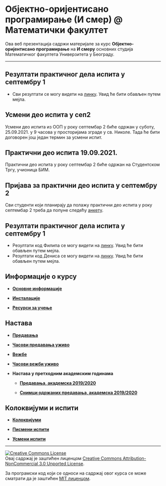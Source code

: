 # Објектно-оријентисано програмирање (И смер) @ Математички факултет

Ова веб презентација садржи материјале за курс **Објектно-оријентисано програмирање** на **И смеру** основних студија Математичког факултета Универзитета у Београду.

---

## Резултати практичног дела испита у септембру 1
* Сви резултати се могу видети на [линку](https://docs.google.com/spreadsheets/d/1S0vgVUOF6gXnNX-06eYzx0RA2HsrnALFIfuNmMoQjG8/edit?usp=sharing). Увид ће бити обављен путем мејла.

## Усмени део испита у сеп2
Усмени део испита из ООП у року септембар 2 биће одржан у суботу, 25.09.2021. у 9 часова у просторијама зграде у св. Николе. Тада ће бити договорен још један термин за усмени испит.

## Практични део испита 19.09.2021.
Практични део испита у року септембар 2 биће одржан на Студентском Тргу, учионица БИМ. 

## Пријава за практични део испита у септембру 2
Сви студенти који планирају да полажу практични део испита у року септембар 2 треба да попуне следећу [анкету](https://docs.google.com/forms/d/e/1FAIpQLSdI0xFJLnpU778U2MPrH8tC5lD5zlRG4uBaoRFSlbrl0D8OUQ/viewform?usp=sf_link).

## Резултати практичног дела испита у септембру 1
* Резултати код Филипа се могу видети на [линку](https://docs.google.com/spreadsheets/d/1NBc1VqkmT-rC0ByZgdkk8sBn678my-Suyik9vJK1TRE/edit?usp=sharing). Увид ће бити обављен путем мејла.
* Резултати код Дениса се могу видети на [линку](/pismeni-ispiti/info/202021/sep1/oop.sep1.denis.pdf). Увид ће бити обављен путем мејла.

## Информације о курсу

* **[Основне информације](/informacije/README-2020-21.md)**

* **[Инсталације](/INSTALACIJE-2020-21.md)**

* **[Ресурси за учење](/RESURSI-ZA-UCENJE-2020-21.md)**

## Настава

* **[Предавања](/predavanja/README-2020-21.md)**

* **[Часови предавања уживо](/predavanja/casovi-uzivo/README-2020-21.md)**

* **[Вежбе](/vezbe/README.md)**

* **[Часови вежби уживо](/vezbe/casovi-uzivo/README.md)**

* **Настава у претходним академским годинама**

  * **[Предавања, академска 2019/2020](/predavanja/README-2019-20.md)**

  * **[Снимци одржаних предавања, академска 2019/2020](/predavanja/casovi-uzivo/README-2019-20.md)**

## Колоквијуми и испити

* **[Колоквијуми](/kolokvijumi/README.md)**

* **[Писмени испити](/pismeni-ispiti/README.md)**

* **[Усмени испити](/usmeni-ispiti/README.md)**

---

<a rel="license" href="http://creativecommons.org/licenses/by-nc/3.0/"><img alt="Creative Commons License" style="border-width:0" src="https://i.creativecommons.org/l/by-nc/3.0/88x31.png" /></a><br />Овај садржај је заштићен лиценцом <a rel="license" href="http://creativecommons.org/licenses/by-nc/3.0/">Creative Commons Attribution-NonCommercial 3.0 Unported License</a>.

За програмски код који се односи на садржај овог курса се може сматрати да је заштићен [MIT лиценцом](/LICENSE).
